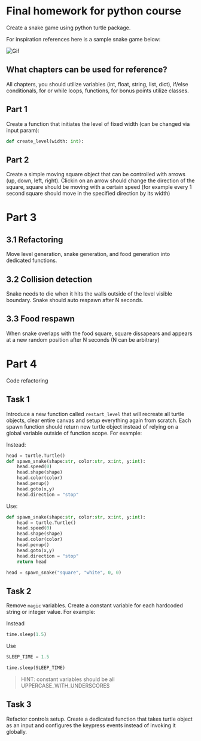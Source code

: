 # Final homework for python course

Create a snake game using python turtle package.

For inspiration references here is a sample snake game below:

![Gif](https://media.geeksforgeeks.org/wp-content/uploads/20201111233237/snakegame.gif)

## What chapters can be used for reference?

All chapters, you should utilize variables (int, float, string, list, dict), if/else conditionals, for or while loops, functions, for bonus points utilize classes.

## Part 1

Create a function that initiates the level of fixed width (can be changed via input param):

```python
def create_level(width: int):
```

## Part 2

Create a simple moving square object that can be controlled with arrows (up, down, left, right). Clickin on an arrow should change the direction of the square, square should be moving with a certain speed (for example every 1 second square should move in the specified direction by its width)

# Part 3

## 3.1 Refactoring

Move level generation, snake generation, and food generation into dedicated functions.

## 3.2 Collision detection

Snake needs to die when it hits the walls outside of the level visible boundary. Snake should auto respawn after N seconds.

## 3.3 Food respawn

When snake overlaps with the food square, square dissapears and appears at a new random position after N seconds (N can be arbitrary)

# Part 4

Code refactoring

## Task 1

Introduce a new function called `restart_level` that will recreate all turtle objects, clear entire canvas and setup everything again from scratch.
Each spawn function should return new turtle object instead of relying on a global variable outside of function scope. For example:

Instead:
```python
head = turtle.Turtle()
def spawn_snake(shape:str, color:str, x:int, y:int):
    head.speed(0)
    head.shape(shape)
    head.color(color)
    head.penup()
    head.goto(x,y)
    head.direction = "stop"
```

Use:
```python
def spawn_snake(shape:str, color:str, x:int, y:int):
    head = turtle.Turtle()
    head.speed(0)
    head.shape(shape)
    head.color(color)
    head.penup()
    head.goto(x,y)
    head.direction = "stop"
    return head

head = spawn_snake("square", "white", 0, 0)
```

## Task 2

Remove `magic` variables. Create a constant variable for each hardcoded string or integer value. For example:

Instead
```python
time.sleep(1.5)
```

Use
```python
SLEEP_TIME = 1.5

time.sleep(SLEEP_TIME)
```

> HINT: constant variables should be all UPPERCASE_WITH_UNDERSCORES

## Task 3

Refactor controls setup. Create a dedicated function that takes turtle object as an input and configures the keypress events instead of invoking it globally.
